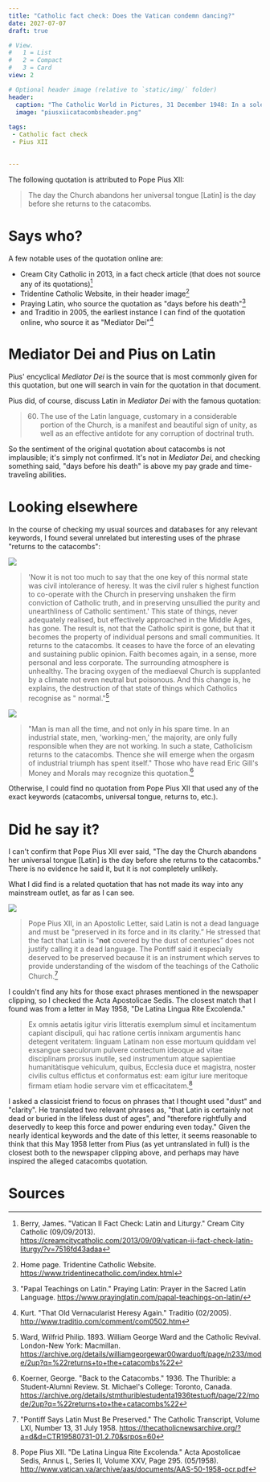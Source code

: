 ```yaml
---
title: "Catholic fact check: Does the Vatican condemn dancing?"
date: 2027-07-07
draft: true 

# View.
#   1 = List
#   2 = Compact
#   3 = Card
view: 2

# Optional header image (relative to `static/img/` folder)
header:
  caption: "The Catholic World in Pictures, 31 December 1948: In a solemn state visit, Luigi Einaudi, President of Italy, and His Holiness Pope Pius XII converse in Latin, the traditional solemn language of the Holy See."
  image: "piusxiicatacombsheader.png"
  
tags:
 - Catholic fact check
 - Pius XII
 

---
```


The following quotation is attributed to Pope Pius XII: 

> The day the Church abandons her universal tongue [Latin] is the day before she returns to the catacombs.

# Says who?

A few notable uses of the quotation online are: 

* Cream City Catholic in 2013, in a fact check article (that does not source any of its quotations)[^1]
* Tridentine Catholic Website, in their header image[^2]
* Praying Latin, who source the quotation as "days before his death"[^3]
* and Traditio in 2005, the earliest instance I can find of the quotation online, who source it as "Mediator Dei"[^4]

# Mediator Dei and Pius on Latin 

Pius' encyclical _Mediator Dei_ is the source that is most commonly given for this quotation, but one will search in vain for the quotation in that document. 

Pius did, of course, discuss Latin in _Mediator Dei_ with the famous quotation: 

> 60. The use of the Latin language, customary in a considerable portion of the Church, is a manifest and beautiful sign of unity, as well as an effective antidote for any corruption of doctrinal truth. 

So the sentiment of the original quotation about catacombs is not implausible; it's simply not confirmed. It's not in _Mediator Dei_, and checking something said, "days before his death" is above my pay grade and time-traveling abilities. 

# Looking elsewhere 

In the course of checking my usual sources and databases for any relevant keywords, I found several unrelated but interesting uses of the phrase "returns to the catacombs": 

![](/uploads/pius-xii-latin-catacombs/Ward1893.png)

> 'Now it is not too much to say that the one key of this normal state was civil intolerance of heresy. It was the civil ruler s highest function to co-operate with the Church in preserving unshaken the firm conviction of Catholic truth, and in preserving unsullied the purity and unearthliness of Catholic sentiment.' This state of things, never adequately realised, but effectively approached in the Middle Ages, has gone. The result is, not that the Catholic spirit is gone, but that it becomes the property of individual persons and small communities. It returns to the catacombs. It ceases to have the force of an elevating and sustaining public opinion. Faith becomes again, in a sense, more personal and less corporate. The surrounding atmosphere is unhealthy. The bracing oxygen of the mediaeval Church is supplanted by a climate not even neutral but poisonous. And this change is, he explains, the destruction of that state of things which Catholics recognise as " normal."[^5] 

![](/uploads/pius-xii-latin-catacombs/StMichaelsCollege1936.png)

> "Man is man all the time, and not only in his spare time. In an industrial state, men, 'working-men,' the majority, are only fully responsible when they are not working. In such a state, Catholicism returns to the catacombs. Thence she will emerge when the orgasm of industrial triumph has spent itself." Those who have read Eric Gill's Money and Morals may recognize this quotation.[^6]

Otherwise, I could find no quotation from Pope Pius XII that used any of the exact keywords (catacombs, universal tongue, returns to, etc.). 

# Did he say it? 

I can't confirm that Pope Pius XII ever said, "The day the Church abandons her universal tongue [Latin] is the day before she returns to the catacombs." There is no evidence he said it, but it is not completely unlikely. 

What I did find is a related quotation that has not made its way into any mainstream outlet, as far as I can see. 

![](/uploads/pius-xii-latin-catacombs/CTR19580731.jpg)

> Pope Pius XII, in an Apostolic Letter, said Latin is not a dead language and must be "preserved in its force and in its clarity.” He stressed that the fact that Latin is "**not** covered by the dust of centuries” does not justify calling it a dead language. The Pontiff said it especially deserved to be preserved because it is an instrument which serves to provide understanding of the wisdom of the teachings of the Catholic Church.[^7]

I couldn't find any hits for those exact phrases mentioned in the newspaper clipping, so I checked the Acta Apostolicae Sedis. The closest match that I found was from a letter in May 1958, "De Latina Lingua Rite Excolenda." 

> Ex omnis aetatis igitur viris litteratis exemplum simul et incitamentum capiant discipuli, qui hac ratione certis innixam argumentis hanc detegent veritatem: linguam Latinam non esse mortuum quiddam vel exsangue saeculorum pulvere contectum ideoque ad vitae disciplinam prorsus inutile, sed instrumentum atque sapientiae humanitàtisque vehiculum, quibus, Ecclesia duce et magistra, noster civilis cultus effictus et conformatus est: eam igitur iure meritoque firmam etiam hodie servare vim et efficacitatem.[^8]

I asked a classicist friend to focus on phrases that I thought used "dust" and "clarity". He translated two relevant phrases as, "that Latin is certainly not dead or buried in the lifeless dust of ages", and "therefore rightfully and deservedly to keep this force and power enduring even today." Given the nearly identical keywords and the date of this letter, it seems reasonable to think that this May 1958 letter from Pius (as yet untranslated in full) is the closest both to the newspaper clipping above, and perhaps may have inspired the alleged catacombs quotation. 

# Sources

[^1]: Berry, James. "Vatican II Fact Check: Latin and Liturgy." Cream City Catholic (09/09/2013). https://creamcitycatholic.com/2013/09/09/vatican-ii-fact-check-latin-liturgy/?v=7516fd43adaa

[^2]: Home page. Tridentine Catholic Website. https://www.tridentinecatholic.com/index.html

[^3]: "Papal Teachings on Latin." Praying Latin: Prayer in the Sacred Latin Language. https://www.prayinglatin.com/papal-teachings-on-latin/

[^4]: Kurt. "That Old Vernacularist Heresy Again." Traditio (02/2005). http://www.traditio.com/comment/com0502.htm

[^5]: Ward, Wilfrid Philip. 1893. William George Ward and the Catholic Revival. London-New York: Macmillan. https://archive.org/details/williamgeorgewar00warduoft/page/n233/mode/2up?q=%22returns+to+the+catacombs%22

[^6]: Koerner, George. "Back to the Catacombs." 1936. The Thurible: a Student-Alumni Review. St. Michael's College: Toronto, Canada.  https://archive.org/details/stmthuriblestudenta1936testuoft/page/22/mode/2up?q=%22returns+to+the+catacombs%22

[^7]: "Pontiff Says Latin Must Be Preserved." The Catholic Transcript, Volume LXI, Number 13, 31 July 1958. https://thecatholicnewsarchive.org/?a=d&d=CTR19580731-01.2.70&srpos=60

[^8]: Pope Pius XII. "De Latina Lingua Rite Excolenda." Acta Apostolicae Sedis, Annus L, Series II, Volume XXV, Page 295. (05/1958). http://www.vatican.va/archive/aas/documents/AAS-50-1958-ocr.pdf

